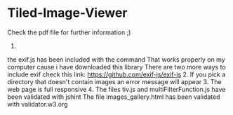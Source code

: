 # Tiled-Image-Viewer

Check the pdf file for further information ;)

1.
  the exif.js has been included with the command 
  		<script src="exif-js-master/exif.js"></script>
That works properly on my computer cause i have downloaded this library 
There are two more ways to include exif check this link: https://github.com/exif-js/exif-js
2.
 If you pick a directory that doesn't contain images an error message will appear
3.
	The web page is full responsive
4.
	The files tiv.js and multiFilterFunction.js have been validated with jshint
	The file images_gallery.html has been validated with validator.w3.org
